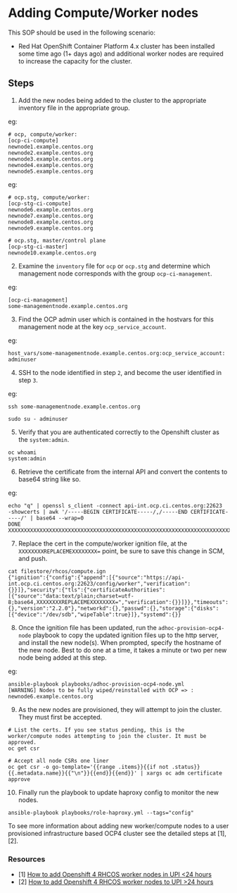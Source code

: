 # Adding Compute/Worker nodes
This SOP should be used in the following scenario:

- Red Hat OpenShift Container Platform 4.x cluster has been installed some time ago (1+ days ago) and additional worker nodes are required to increase the capacity for the cluster.


## Steps

1. Add the new nodes being added to the cluster to the appropriate inventory file in the appropriate group.

eg:

```
# ocp, compute/worker:
[ocp-ci-compute]
newnode1.example.centos.org
newnode2.example.centos.org
newnode3.example.centos.org
newnode4.example.centos.org
newnode5.example.centos.org
```

eg:

```
# ocp.stg, compute/worker:
[ocp-stg-ci-compute]
newnode6.example.centos.org
newnode7.example.centos.org
newnode8.example.centos.org
newnode9.example.centos.org

# ocp.stg, master/control plane
[ocp-stg-ci-master]
newnode10.example.centos.org
```


2. Examine the `inventory` file for `ocp` or `ocp.stg` and determine which management node corresponds with the group `ocp-ci-management`.

eg:

```
[ocp-ci-management]
some-managementnode.example.centos.org
```

3. Find the OCP admin user which is contained in the hostvars for this management node at the key `ocp_service_account`.

eg:

```
host_vars/some-managementnode.example.centos.org:ocp_service_account: adminuser
```

4. SSH to the node identified in step `2`, and become the user identified in step `3`.

eg:

```
ssh some-managementnode.example.centos.org

sudo su - adminuser
```
  
5. Verify that you are authenticated correctly to the Openshift cluster as the `system:admin`.

```
oc whoami
system:admin
```

6. Retrieve the certificate from the internal API and convert the contents to base64 string like so.

eg:

```
echo "q" | openssl s_client -connect api-int.ocp.ci.centos.org:22623  -showcerts | awk '/-----BEGIN CERTIFICATE-----/,/-----END CERTIFICATE-----/' | base64 --wrap=0
DONE
XXXXXXXXXXXXXXXXXXXXXXXXXXXXXXXXXXXXXXXXXXXXXXXXXXXXXXXXXXXXXXXXXXXXXXXXXXXXXXXXXXXXXCERTSTOREDASABASE64ENCODEDSTRING=
```

7. Replace the cert in the compute/worker ignition file, at the `XXXXXXXXREPLACEMEXXXXXXXX=` point, be sure to save this change in SCM, and push.

```
cat filestore/rhcos/compute.ign
{"ignition":{"config":{"append":[{"source":"https://api-int.ocp.ci.centos.org:22623/config/worker","verification":{}}]},"security":{"tls":{"certificateAuthorities":[{"source":"data:text/plain;charset=utf-8;base64,XXXXXXXXREPLACEMEXXXXXXXX=","verification":{}}]}},"timeouts":{},"version":"2.2.0"},"networkd":{},"passwd":{},"storage":{"disks":[{"device":"/dev/sdb","wipeTable":true}]},"systemd":{}}
```

8. Once the ignition file has been updated, run the `adhoc-provision-ocp4-node` playbook to copy the updated ignition files up to the http server, and install the new node(s). When prompted, specify the hostname of the new node. Best to do one at a time, it takes a minute or two per new node being added at this step.

eg:

```
ansible-playbook playbooks/adhoc-provision-ocp4-node.yml
[WARNING] Nodes to be fully wiped/reinstalled with OCP => : newnode6.example.centos.org
```

9. As the new nodes are provisioned, they will attempt to join the cluster. They must first be accepted.

```
# List the certs. If you see status pending, this is the worker/compute nodes attempting to join the cluster. It must be approved.
oc get csr

# Accept all node CSRs one liner
oc get csr -o go-template='{{range .items}}{{if not .status}}{{.metadata.name}}{{"\n"}}{{end}}{{end}}' | xargs oc adm certificate approve
```


10. Finally run the playbook to update haproxy config to monitor the new nodes.

```
ansible-playbook playbooks/role-haproxy.yml --tags="config"
```


To see more information about adding new worker/compute nodes to a user provisioned infrastructure based OCP4 cluster see the detailed steps at [1],[2].


### Resources

- [1] [How to add Openshift 4 RHCOS worker nodes in UPI <24 hours](https://access.redhat.com/solutions/4246261)
- [2] [How to add Openshift 4 RHCOS worker nodes to UPI >24 hours](https://access.redhat.com/solutions/4799921)
